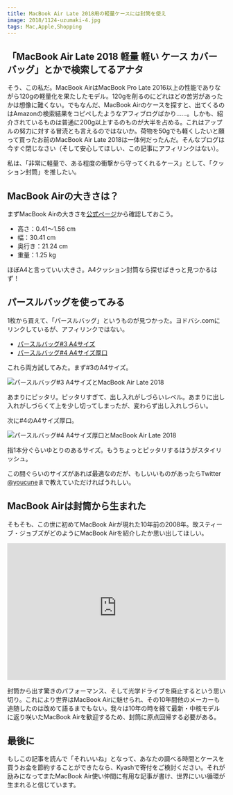 ```yaml
---
title: MacBook Air Late 2018用の軽量ケースには封筒を使え
image: 2018/1124-uzumaki-4.jpg
tags: Mac,Apple,Shopping
---
```


## 「MacBook Air Late 2018 軽量 軽い ケース カバー バッグ」とかで検索してるアナタ

そう、この私だ。MacBook AirはMacBook Pro Late 2016以上の性能でありながら120gの軽量化を果たしたモデル。120gを削るのにどれほどの苦労があったかは想像に難くない。でもなんだ、MacBook Airのケースを探すと、出てくるのはAmazonの検索結果をコピペしたようなアフィブログばかり……。しかも、紹介されているものは普通に200g以上するのものが大半を占める。これはアップルの努力に対する冒涜とも言えるのではないか。荷物を50gでも軽くしたいと願って買ったお前のMacBook Air Late 2018は一体何だったんだ。そんなブログは今すぐ閉じなさい（そして安心してほしい、この記事にアフィリンクはない）。

私は、「非常に軽量で、ある程度の衝撃から守ってくれるケース」として、「クッション封筒」を推したい。

## MacBook Airの大きさは？

まずMacBook Airの大きさを[公式ページ](https://www.apple.com/jp/macbook-air/specs/)から確認しておこう。

- 高さ：0.41～1.56 cm
- 幅：30.41 cm
- 奥行き：21.24 cm
- 重量：1.25 kg

ほぼA4と言っていい大きさ。A4クッション封筒なら探せばきっと見つかるはず！

## パースルバッグを使ってみる

1枚から買えて、「パースルバッグ」というものが見つかった。ヨドバシ.comにリンクしているが、アフィリンクではない。

- [パースルバッグ#3 A4サイズ](https://www.yodobashi.com/product/000000359102022928/)
- [パースルバッグ#4 A4サイズ厚口](https://www.yodobashi.com/product/000000359102022935/)

これら両方試してみた。まず#3のA4サイズ。

![パースルバッグ#3 A4サイズとMacBook Air Late 2018](2018/1124-uzumaki-3.jpg)

あまりにピッタリ。ピッタリすぎて、出し入れがしづらいレベル。あまりに出し入れがしづらくて上を少し切ってしまったが、変わらず出し入れしづらい。

次に#4のA4サイズ厚口。

![パースルバッグ#4 A4サイズ厚口とMacBook Air Late 2018](2018/1124-uzumaki-4.jpg)

指1本分ぐらいゆとりのあるサイズ。もうちょっとピッタリするほうがスタイリッシュ。

この間ぐらいのサイズがあれば最適なのだが、もしいいものがあったらTwitter [@youcune](https://twitter.com/youcune)まで教えていただければうれしい。

## MacBook Airは封筒から生まれた

そもそも、この世に初めてMacBook Airが現れた10年前の2008年。故スティーブ・ジョブズがどのようにMacBook Airを紹介したか思い出してほしい。

<iframe width="100%" height="315" src="https://www.youtube-nocookie.com/embed/OIV6peKMj9M?start=195" frameborder="0" allow="accelerometer; autoplay; encrypted-media; gyroscope; picture-in-picture" allowfullscreen></iframe>

封筒から出す驚きのパフォーマンス、そして光学ドライブを廃止するという思い切り。これにより世界はMacBook Airに魅せられ、その10年間他のメーカーも追随したのは改めて語るまでもない。我々は10年の時を経て最新・中核モデルに返り咲いたMacBook Airを歓迎するため、封筒に原点回帰する必要がある。

## 最後に

もしこの記事を読んで「それいいね」となって、あなたの調べる時間とケースを買うお金を節約することができたなら、Kyashで寄付をご検討ください。それが励みになってまたMacBook Air使い仲間に有用な記事が書け、世界にいい循環が生まれると信じています。
